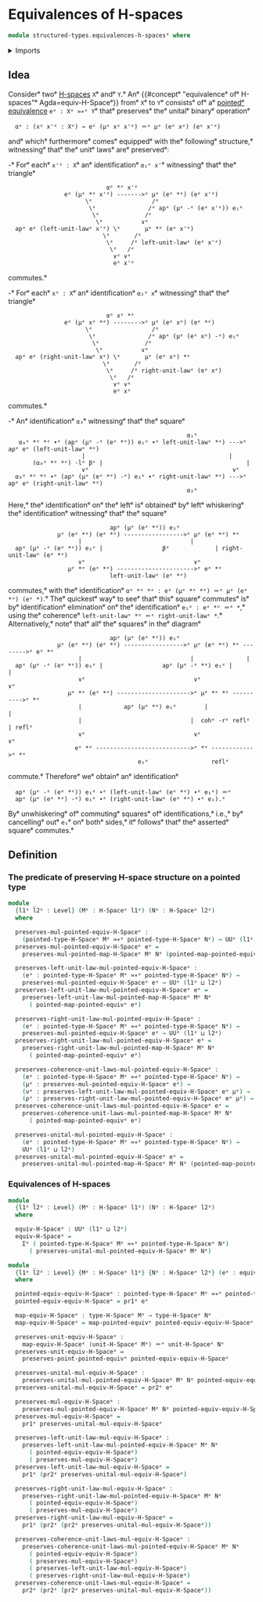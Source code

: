 # Equivalences of H-spaces

```agda
module structured-types.equivalences-h-spacesᵉ where
```

<details><summary>Imports</summary>

```agda
open import foundation.action-on-higher-identifications-functionsᵉ
open import foundation.action-on-identifications-binary-functionsᵉ
open import foundation.action-on-identifications-functionsᵉ
open import foundation.commuting-squares-of-identificationsᵉ
open import foundation.commuting-triangles-of-identificationsᵉ
open import foundation.dependent-pair-typesᵉ
open import foundation.function-typesᵉ
open import foundation.homotopiesᵉ
open import foundation.identity-typesᵉ
open import foundation.path-algebraᵉ
open import foundation.universe-levelsᵉ
open import foundation.whiskering-identifications-concatenationᵉ

open import group-theory.homomorphisms-semigroupsᵉ

open import structured-types.h-spacesᵉ
open import structured-types.morphisms-h-spacesᵉ
open import structured-types.pointed-equivalencesᵉ
open import structured-types.pointed-mapsᵉ
open import structured-types.pointed-typesᵉ
```

</details>

## Idea

Considerᵉ twoᵉ [H-spaces](structured-types.h-spaces.mdᵉ) `X`ᵉ andᵉ `Y`.ᵉ Anᵉ
{{#conceptᵉ "equivalenceᵉ ofᵉ H-spaces"ᵉ Agda=equiv-H-Spaceᵉ}} fromᵉ `X`ᵉ to `Y`ᵉ
consistsᵉ ofᵉ aᵉ [pointedᵉ equivalence](structured-types.pointed-equivalences.mdᵉ)
`eᵉ : Xᵉ ≃∗ᵉ Y`ᵉ thatᵉ preservesᵉ theᵉ unitalᵉ binaryᵉ operationᵉ

```text
  αᵉ : (xᵉ x'ᵉ : Xᵉ) → eᵉ (μᵉ xᵉ x'ᵉ) ＝ᵉ μᵉ (eᵉ xᵉ) (eᵉ x'ᵉ)
```

andᵉ whichᵉ furthermoreᵉ comesᵉ equippedᵉ with theᵉ followingᵉ structure,ᵉ witnessingᵉ
thatᵉ theᵉ unitᵉ lawsᵉ areᵉ preservedᵉ:

-ᵉ Forᵉ eachᵉ `x'ᵉ : X`ᵉ anᵉ identificationᵉ `α₁ᵉ x'`ᵉ witnessingᵉ thatᵉ theᵉ triangleᵉ

  ```text
                              αᵉ *ᵉ x'ᵉ
                  eᵉ (μᵉ *ᵉ x'ᵉ) ------->ᵉ μᵉ (eᵉ *ᵉ) (eᵉ x'ᵉ)
                        \ᵉ                 /ᵉ
                         \ᵉ               /ᵉ apᵉ (μᵉ -ᵉ (eᵉ x'ᵉ)) e₁ᵉ
                          \ᵉ             /ᵉ
                           \ᵉ           ∨ᵉ
    apᵉ eᵉ (left-unit-lawᵉ x'ᵉ) \ᵉ       μᵉ *ᵉ (eᵉ x'ᵉ)
                             \ᵉ       /ᵉ
                              \ᵉ     /ᵉ left-unit-lawᵉ (eᵉ x'ᵉ)
                               \ᵉ   /ᵉ
                                ∨ᵉ ∨ᵉ
                                eᵉ x'ᵉ
  ```

  commutes.ᵉ

-ᵉ Forᵉ eachᵉ `xᵉ : X`ᵉ anᵉ identificationᵉ `α₂ᵉ x`ᵉ witnessingᵉ thatᵉ theᵉ triangleᵉ

  ```text
                              αᵉ xᵉ *ᵉ
                  eᵉ (μᵉ xᵉ *ᵉ) -------->ᵉ μᵉ (eᵉ xᵉ) (eᵉ *ᵉ)
                        \ᵉ                 /ᵉ
                         \ᵉ               /ᵉ apᵉ (μᵉ (eᵉ xᵉ) -ᵉ) e₁ᵉ
                          \ᵉ             /ᵉ
                           \ᵉ           ∨ᵉ
    apᵉ eᵉ (right-unit-lawᵉ xᵉ) \ᵉ       μᵉ (eᵉ xᵉ) *ᵉ
                             \ᵉ       /ᵉ
                              \ᵉ     /ᵉ right-unit-lawᵉ (eᵉ xᵉ)
                               \ᵉ   /ᵉ
                                ∨ᵉ ∨ᵉ
                                eᵉ xᵉ
  ```

  commutes.ᵉ

-ᵉ Anᵉ identificationᵉ `α₃`ᵉ witnessingᵉ thatᵉ theᵉ squareᵉ

  ```text
                                                     α₁ᵉ
     α₀ᵉ *ᵉ *ᵉ ∙ᵉ (apᵉ (μᵉ -ᵉ (eᵉ *ᵉ)) e₁ᵉ ∙ᵉ left-unit-lawᵉ *ᵉ) --->ᵉ apᵉ eᵉ (left-unit-lawᵉ *ᵉ)
                       |                                         |
         (α₀ᵉ *ᵉ *ᵉ) ·lᵉ βᵉ |                                         |
                       ∨ᵉ                                         ∨ᵉ
    α₀ᵉ *ᵉ *ᵉ ∙ᵉ (apᵉ (μᵉ (eᵉ *ᵉ) -ᵉ) e₁ᵉ ∙ᵉ right-unit-lawᵉ *ᵉ) --->ᵉ apᵉ eᵉ (right-unit-lawᵉ *ᵉ)
                                                     α₂ᵉ
  ```

  Here,ᵉ theᵉ identificationᵉ onᵉ theᵉ leftᵉ isᵉ obtainedᵉ byᵉ leftᵉ whiskeringᵉ theᵉ
  identificationᵉ witnessingᵉ thatᵉ theᵉ squareᵉ

  ```text
                               apᵉ (μᵉ (eᵉ *ᵉ)) e₁ᵉ
                μᵉ (eᵉ *ᵉ) (eᵉ *ᵉ) ----------------->ᵉ μᵉ (eᵉ *ᵉ) *ᵉ
                      |                               |
    apᵉ (μᵉ -ᵉ (eᵉ *ᵉ)) e₁ᵉ |                 βᵉ             | right-unit-lawᵉ (eᵉ *ᵉ)
                      ∨ᵉ                               ∨ᵉ
                   μᵉ *ᵉ (eᵉ *ᵉ) ---------------------->ᵉ eᵉ *ᵉ
                               left-unit-lawᵉ (eᵉ *ᵉ)
  ```

  commutes,ᵉ with theᵉ identificationᵉ `αᵉ *ᵉ *ᵉ : eᵉ (μᵉ *ᵉ *ᵉ) ＝ᵉ μᵉ (eᵉ *ᵉ) (eᵉ *)`.ᵉ Theᵉ
  quickestᵉ wayᵉ to seeᵉ thatᵉ thisᵉ squareᵉ commutesᵉ isᵉ byᵉ identificationᵉ eliminationᵉ
  onᵉ theᵉ identificationᵉ `e₁ᵉ : eᵉ *ᵉ ＝ᵉ *`,ᵉ using theᵉ coherenceᵉ
  `left-unit-lawᵉ *ᵉ ＝ᵉ right-unit-lawᵉ *`.ᵉ Alternatively,ᵉ noteᵉ thatᵉ allᵉ theᵉ
  squaresᵉ in theᵉ diagramᵉ

  ```text
                               apᵉ (μᵉ (eᵉ *ᵉ)) e₁ᵉ
                μᵉ (eᵉ *ᵉ) (eᵉ *ᵉ) ----------------->ᵉ μᵉ (eᵉ *ᵉ) *ᵉ -------->ᵉ eᵉ *ᵉ
                      |                               |               |
    apᵉ (μᵉ -ᵉ (eᵉ *ᵉ)) e₁ᵉ |                 apᵉ (μᵉ -ᵉ *ᵉ) e₁ᵉ |               |
                      ∨ᵉ                               ∨ᵉ               ∨ᵉ
                   μᵉ *ᵉ (eᵉ *ᵉ) --------------------->ᵉ μᵉ *ᵉ *ᵉ ---------->ᵉ *ᵉ
                      |            apᵉ (μᵉ *ᵉ) e₁ᵉ        |               |
                      |                               |  cohᵉ ·rᵉ reflᵉ  | reflᵉ
                      ∨ᵉ                               ∨ᵉ               ∨ᵉ
                     eᵉ *ᵉ --------------------------->ᵉ *ᵉ ------------>ᵉ *ᵉ
                                       e₁ᵉ                  reflᵉ
  ```

  commute.ᵉ Thereforeᵉ weᵉ obtainᵉ anᵉ identificationᵉ

  ```text
    apᵉ (μᵉ -ᵉ (eᵉ *ᵉ)) e₁ᵉ ∙ᵉ (left-unit-lawᵉ (eᵉ *ᵉ) ∙ᵉ e₁ᵉ) ＝ᵉ
    apᵉ (μᵉ (eᵉ *ᵉ) -ᵉ) e₁ᵉ ∙ᵉ (right-unit-lawᵉ (eᵉ *ᵉ) ∙ᵉ e₁).ᵉ
  ```

  Byᵉ unwhiskeringᵉ ofᵉ commutingᵉ squaresᵉ ofᵉ identifications,ᵉ i.e.,ᵉ byᵉ cancellingᵉ
  outᵉ `e₁`ᵉ onᵉ bothᵉ sides,ᵉ itᵉ followsᵉ thatᵉ theᵉ assertedᵉ squareᵉ commutes.ᵉ

## Definition

### The predicate of preserving H-space structure on a pointed type

```agda
module _
  {l1ᵉ l2ᵉ : Level} (Mᵉ : H-Spaceᵉ l1ᵉ) (Nᵉ : H-Spaceᵉ l2ᵉ)
  where

  preserves-mul-pointed-equiv-H-Spaceᵉ :
    (pointed-type-H-Spaceᵉ Mᵉ ≃∗ᵉ pointed-type-H-Spaceᵉ Nᵉ) → UUᵉ (l1ᵉ ⊔ l2ᵉ)
  preserves-mul-pointed-equiv-H-Spaceᵉ eᵉ =
    preserves-mul-pointed-map-H-Spaceᵉ Mᵉ Nᵉ (pointed-map-pointed-equivᵉ eᵉ)

  preserves-left-unit-law-mul-pointed-equiv-H-Spaceᵉ :
    (eᵉ : pointed-type-H-Spaceᵉ Mᵉ ≃∗ᵉ pointed-type-H-Spaceᵉ Nᵉ) →
    preserves-mul-pointed-equiv-H-Spaceᵉ eᵉ → UUᵉ (l1ᵉ ⊔ l2ᵉ)
  preserves-left-unit-law-mul-pointed-equiv-H-Spaceᵉ eᵉ =
    preserves-left-unit-law-mul-pointed-map-H-Spaceᵉ Mᵉ Nᵉ
      ( pointed-map-pointed-equivᵉ eᵉ)

  preserves-right-unit-law-mul-pointed-equiv-H-Spaceᵉ :
    (eᵉ : pointed-type-H-Spaceᵉ Mᵉ ≃∗ᵉ pointed-type-H-Spaceᵉ Nᵉ) →
    preserves-mul-pointed-equiv-H-Spaceᵉ eᵉ → UUᵉ (l1ᵉ ⊔ l2ᵉ)
  preserves-right-unit-law-mul-pointed-equiv-H-Spaceᵉ eᵉ =
    preserves-right-unit-law-mul-pointed-map-H-Spaceᵉ Mᵉ Nᵉ
      ( pointed-map-pointed-equivᵉ eᵉ)

  preserves-coherence-unit-laws-mul-pointed-equiv-H-Spaceᵉ :
    (eᵉ : pointed-type-H-Spaceᵉ Mᵉ ≃∗ᵉ pointed-type-H-Spaceᵉ Nᵉ) →
    (μᵉ : preserves-mul-pointed-equiv-H-Spaceᵉ eᵉ) →
    (νᵉ : preserves-left-unit-law-mul-pointed-equiv-H-Spaceᵉ eᵉ μᵉ) →
    (ρᵉ : preserves-right-unit-law-mul-pointed-equiv-H-Spaceᵉ eᵉ μᵉ) → UUᵉ l2ᵉ
  preserves-coherence-unit-laws-mul-pointed-equiv-H-Spaceᵉ eᵉ =
    preserves-coherence-unit-laws-mul-pointed-map-H-Spaceᵉ Mᵉ Nᵉ
      ( pointed-map-pointed-equivᵉ eᵉ)

  preserves-unital-mul-pointed-equiv-H-Spaceᵉ :
    (eᵉ : pointed-type-H-Spaceᵉ Mᵉ ≃∗ᵉ pointed-type-H-Spaceᵉ Nᵉ) →
    UUᵉ (l1ᵉ ⊔ l2ᵉ)
  preserves-unital-mul-pointed-equiv-H-Spaceᵉ eᵉ =
    preserves-unital-mul-pointed-map-H-Spaceᵉ Mᵉ Nᵉ (pointed-map-pointed-equivᵉ eᵉ)
```

### Equivalences of H-spaces

```agda
module _
  {l1ᵉ l2ᵉ : Level} (Mᵉ : H-Spaceᵉ l1ᵉ) (Nᵉ : H-Spaceᵉ l2ᵉ)
  where

  equiv-H-Spaceᵉ : UUᵉ (l1ᵉ ⊔ l2ᵉ)
  equiv-H-Spaceᵉ =
    Σᵉ ( pointed-type-H-Spaceᵉ Mᵉ ≃∗ᵉ pointed-type-H-Spaceᵉ Nᵉ)
      ( preserves-unital-mul-pointed-equiv-H-Spaceᵉ Mᵉ Nᵉ)

module _
  {l1ᵉ l2ᵉ : Level} {Mᵉ : H-Spaceᵉ l1ᵉ} {Nᵉ : H-Spaceᵉ l2ᵉ} (eᵉ : equiv-H-Spaceᵉ Mᵉ Nᵉ)
  where

  pointed-equiv-equiv-H-Spaceᵉ : pointed-type-H-Spaceᵉ Mᵉ ≃∗ᵉ pointed-type-H-Spaceᵉ Nᵉ
  pointed-equiv-equiv-H-Spaceᵉ = pr1ᵉ eᵉ

  map-equiv-H-Spaceᵉ : type-H-Spaceᵉ Mᵉ → type-H-Spaceᵉ Nᵉ
  map-equiv-H-Spaceᵉ = map-pointed-equivᵉ pointed-equiv-equiv-H-Spaceᵉ

  preserves-unit-equiv-H-Spaceᵉ :
    map-equiv-H-Spaceᵉ (unit-H-Spaceᵉ Mᵉ) ＝ᵉ unit-H-Spaceᵉ Nᵉ
  preserves-unit-equiv-H-Spaceᵉ =
    preserves-point-pointed-equivᵉ pointed-equiv-equiv-H-Spaceᵉ

  preserves-unital-mul-equiv-H-Spaceᵉ :
    preserves-unital-mul-pointed-equiv-H-Spaceᵉ Mᵉ Nᵉ pointed-equiv-equiv-H-Spaceᵉ
  preserves-unital-mul-equiv-H-Spaceᵉ = pr2ᵉ eᵉ

  preserves-mul-equiv-H-Spaceᵉ :
    preserves-mul-pointed-equiv-H-Spaceᵉ Mᵉ Nᵉ pointed-equiv-equiv-H-Spaceᵉ
  preserves-mul-equiv-H-Spaceᵉ =
    pr1ᵉ preserves-unital-mul-equiv-H-Spaceᵉ

  preserves-left-unit-law-mul-equiv-H-Spaceᵉ :
    preserves-left-unit-law-mul-pointed-equiv-H-Spaceᵉ Mᵉ Nᵉ
      ( pointed-equiv-equiv-H-Spaceᵉ)
      ( preserves-mul-equiv-H-Spaceᵉ)
  preserves-left-unit-law-mul-equiv-H-Spaceᵉ =
    pr1ᵉ (pr2ᵉ preserves-unital-mul-equiv-H-Spaceᵉ)

  preserves-right-unit-law-mul-equiv-H-Spaceᵉ :
    preserves-right-unit-law-mul-pointed-equiv-H-Spaceᵉ Mᵉ Nᵉ
      ( pointed-equiv-equiv-H-Spaceᵉ)
      ( preserves-mul-equiv-H-Spaceᵉ)
  preserves-right-unit-law-mul-equiv-H-Spaceᵉ =
    pr1ᵉ (pr2ᵉ (pr2ᵉ preserves-unital-mul-equiv-H-Spaceᵉ))

  preserves-coherence-unit-laws-mul-equiv-H-Spaceᵉ :
    preserves-coherence-unit-laws-mul-pointed-equiv-H-Spaceᵉ Mᵉ Nᵉ
      ( pointed-equiv-equiv-H-Spaceᵉ)
      ( preserves-mul-equiv-H-Spaceᵉ)
      ( preserves-left-unit-law-mul-equiv-H-Spaceᵉ)
      ( preserves-right-unit-law-mul-equiv-H-Spaceᵉ)
  preserves-coherence-unit-laws-mul-equiv-H-Spaceᵉ =
    pr2ᵉ (pr2ᵉ (pr2ᵉ preserves-unital-mul-equiv-H-Spaceᵉ))
```